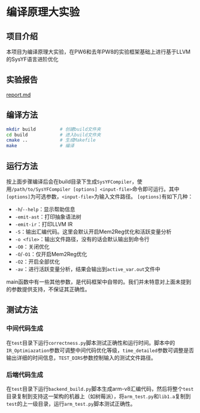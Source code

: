 # 编译原理大实验
## 项目介绍
本项目为编译原理大实验，在PW6和去年PW8的实验框架基础上进行基于LLVM的SysYF语言进阶优化

## 实验报告
[report.md](./report.md)

## 编译方法
```bash 
mkdir build         # 创建build文件夹
cd build            # 进入build文件夹
cmake ..            # 生成Makefile
make                # 编译
```

## 运行方法
按上面步骤编译后会在build目录下生成`SysYFCompiler`，使用`/path/to/SysYFCompiler [options] <input-file>`命令即可运行。其中`[options]`为可选参数，`<input-file>`为输入文件路径。
`[options]`有如下几种：
- `-h`/`--help`：显示帮助信息
- `-emit-ast`：打印抽象语法树
- `-emit-ir`：打印LLVM IR
- `-S`：输出汇编代码。这里会默认开启Mem2Reg优化和活跃变量分析
- `-o <file>`：输出文件路径，没有的话会默认输出到命令行
- `-O0`：关闭优化
- `-O`/`-O1`：仅开启Mem2Reg优化
- `-O2`：开启全部优化
- `-av`：进行活跃变量分析，结果会输出到`active_var.out`文件中

main函数中有一些其他参数，是代码框架中自带的。我们并未特意对上面未提到的参数提供支持，不保证其正确性。

## 测试方法

### 中间代码生成
在`test`目录下运行`correctness.py`脚本测试正确性和运行时间。脚本中的`IR_Optimiazation`参数可调整中间代码优化等级，`time_detailed`参数可调整是否输出详细的时间信息，`TEST_DIRS`参数控制输入的测试文件路径。

### 后端代码生成
在`test`目录下运行`backend_build.py`脚本生成arm-v8汇编代码，然后将整个`test`目录复制到支持这一架构的机器上（如树莓派），将`arm_test.py`和`lib1.a`复制到`test`的上一级目录，运行`arm_test.py`脚本测试正确性。